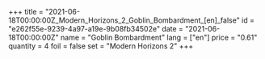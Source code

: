 +++
title = "2021-06-18T00:00:00Z_Modern_Horizons_2_Goblin_Bombardment_[en]_false"
id = "e262f55e-9239-4a97-a19e-9b08fb34502e"
date = "2021-06-18T00:00:00Z"
name = "Goblin Bombardment"
lang = ["en"]
price = "0.61"
quantity = 4
foil = false
set = "Modern Horizons 2"
+++
